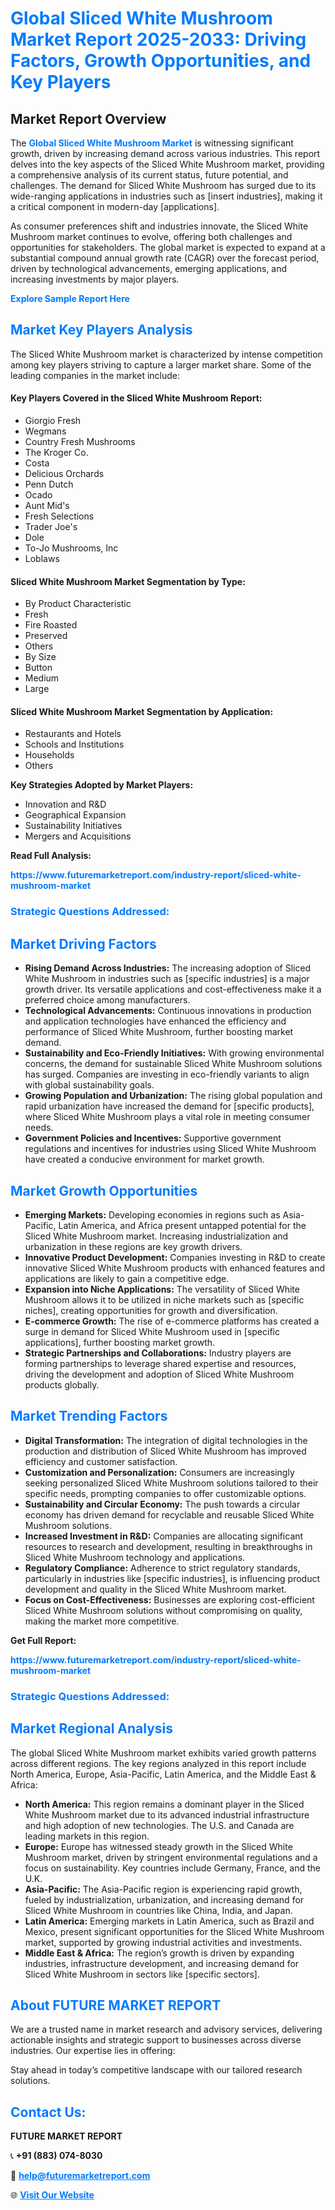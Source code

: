 <h1 style="color: #007BFF;">Global Sliced White Mushroom Market Report 2025-2033: Driving Factors, Growth Opportunities, and Key Players</h1>

<section id="overview">
<h2>Market Report Overview</h2>
<p>The <a href="https://www.futuremarketreport.com/industry-report/sliced-white-mushroom-market" style="color: #007BFF; text-decoration: none;"><strong>Global Sliced White Mushroom Market</strong></a> is witnessing significant growth, driven by increasing demand across various industries. This report delves into the key aspects of the Sliced White Mushroom market, providing a comprehensive analysis of its current status, future potential, and challenges. The demand for Sliced White Mushroom has surged due to its wide-ranging applications in industries such as [insert industries], making it a critical component in modern-day [applications].</p>
<p>As consumer preferences shift and industries innovate, the Sliced White Mushroom market continues to evolve, offering both challenges and opportunities for stakeholders. The global market is expected to expand at a substantial compound annual growth rate (CAGR) over the forecast period, driven by technological advancements, emerging applications, and increasing investments by major players.</p>
</section>

<section id="overview">
<p><a href="https://www.futuremarketreport.com/request-sample/reportId=102276" style="color: #007BFF; text-decoration: none;"><strong>Explore Sample Report Here</strong></a></p>
</section>

<section id="key-players">
<h2 style="color: #007BFF;">Market Key Players Analysis</h2>
<p>The Sliced White Mushroom market is characterized by intense competition among key players striving to capture a larger market share. Some of the leading companies in the market include:</p>
<h4>Key Players Covered in the Sliced White Mushroom Report:</h4>
<ul><li>Giorgio Fresh</li><li>Wegmans</li><li>Country Fresh Mushrooms</li><li>The Kroger Co.</li><li>Costa</li><li>Delicious Orchards</li><li>Penn Dutch</li><li>Ocado</li><li>Aunt Mid&#039;s</li><li>Fresh Selections</li><li>Trader Joe&#039;s</li><li>Dole</li><li>To-Jo Mushrooms, Inc</li><li>Loblaws</li></ul>
<h4>Sliced White Mushroom Market Segmentation by Type:</h4>
<ul><li>By Product Characteristic</li><li>Fresh</li><li>Fire Roasted</li><li>Preserved</li><li>Others</li><li>By Size</li><li>Button</li><li>Medium</li><li>Large</li></ul>

<h4>Sliced White Mushroom Market Segmentation by Application:</h4>
<ul><li>Restaurants and Hotels</li><li>Schools and Institutions</li><li>Households</li><li>Others</li></ul>
<p><strong>Key Strategies Adopted by Market Players:</strong></p>
<ul>
<li>Innovation and R&D</li>
<li>Geographical Expansion</li>
<li>Sustainability Initiatives</li>
<li>Mergers and Acquisitions</li>
</ul>
</section>

<section>
<p><strong>Read Full Analysis: </strong></p><a href="https://www.futuremarketreport.com/industry-report/sliced-white-mushroom-market" style="color: #007BFF; text-decoration: none;"><strong>https://www.futuremarketreport.com/industry-report/sliced-white-mushroom-market</strong></a>
<h3 style="color: #007BFF;">Strategic Questions Addressed:</h3>
</section>

<section id="driving-factors">
<h2 style="color: #007BFF;">Market Driving Factors</h2>
<ul>
<li><strong>Rising Demand Across Industries:</strong> The increasing adoption of Sliced White Mushroom in industries such as [specific industries] is a major growth driver. Its versatile applications and cost-effectiveness make it a preferred choice among manufacturers.</li>
<li><strong>Technological Advancements:</strong> Continuous innovations in production and application technologies have enhanced the efficiency and performance of Sliced White Mushroom, further boosting market demand.</li>
<li><strong>Sustainability and Eco-Friendly Initiatives:</strong> With growing environmental concerns, the demand for sustainable Sliced White Mushroom solutions has surged. Companies are investing in eco-friendly variants to align with global sustainability goals.</li>
<li><strong>Growing Population and Urbanization:</strong> The rising global population and rapid urbanization have increased the demand for [specific products], where Sliced White Mushroom plays a vital role in meeting consumer needs.</li>
<li><strong>Government Policies and Incentives:</strong> Supportive government regulations and incentives for industries using Sliced White Mushroom have created a conducive environment for market growth.</li>
</ul>
</section>

<section id="growth-opportunities">
<h2 style="color: #007BFF;">Market Growth Opportunities</h2>
<ul>
<li><strong>Emerging Markets:</strong> Developing economies in regions such as Asia-Pacific, Latin America, and Africa present untapped potential for the Sliced White Mushroom market. Increasing industrialization and urbanization in these regions are key growth drivers.</li>
<li><strong>Innovative Product Development:</strong> Companies investing in R&D to create innovative Sliced White Mushroom products with enhanced features and applications are likely to gain a competitive edge.</li>
<li><strong>Expansion into Niche Applications:</strong> The versatility of Sliced White Mushroom allows it to be utilized in niche markets such as [specific niches], creating opportunities for growth and diversification.</li>
<li><strong>E-commerce Growth:</strong> The rise of e-commerce platforms has created a surge in demand for Sliced White Mushroom used in [specific applications], further boosting market growth.</li>
<li><strong>Strategic Partnerships and Collaborations:</strong> Industry players are forming partnerships to leverage shared expertise and resources, driving the development and adoption of Sliced White Mushroom products globally.</li>
</ul>
</section>

<section id="trending-factors">
<h2 style="color: #007BFF;">Market Trending Factors</h2>
<ul>
<li><strong>Digital Transformation:</strong> The integration of digital technologies in the production and distribution of Sliced White Mushroom has improved efficiency and customer satisfaction.</li>
<li><strong>Customization and Personalization:</strong> Consumers are increasingly seeking personalized Sliced White Mushroom solutions tailored to their specific needs, prompting companies to offer customizable options.</li>
<li><strong>Sustainability and Circular Economy:</strong> The push towards a circular economy has driven demand for recyclable and reusable Sliced White Mushroom solutions.</li>
<li><strong>Increased Investment in R&D:</strong> Companies are allocating significant resources to research and development, resulting in breakthroughs in Sliced White Mushroom technology and applications.</li>
<li><strong>Regulatory Compliance:</strong> Adherence to strict regulatory standards, particularly in industries like [specific industries], is influencing product development and quality in the Sliced White Mushroom market.</li>
<li><strong>Focus on Cost-Effectiveness:</strong> Businesses are exploring cost-efficient Sliced White Mushroom solutions without compromising on quality, making the market more competitive.</li>
</ul>
</section>

<section>
<p><strong>Get Full Report: </strong></p><a href="https://www.futuremarketreport.com/industry-report/sliced-white-mushroom-market" style="color: #007BFF; text-decoration: none;"><strong>https://www.futuremarketreport.com/industry-report/sliced-white-mushroom-market</strong></a>
<h3 style="color: #007BFF;">Strategic Questions Addressed:</h3>
</section>


<section id="regional-analysis">
<h2 style="color: #007BFF;">Market Regional Analysis</h2>
<p>The global Sliced White Mushroom market exhibits varied growth patterns across different regions. The key regions analyzed in this report include North America, Europe, Asia-Pacific, Latin America, and the Middle East & Africa:</p>
<ul>
<li><strong>North America:</strong> This region remains a dominant player in the Sliced White Mushroom market due to its advanced industrial infrastructure and high adoption of new technologies. The U.S. and Canada are leading markets in this region.</li>
<li><strong>Europe:</strong> Europe has witnessed steady growth in the Sliced White Mushroom market, driven by stringent environmental regulations and a focus on sustainability. Key countries include Germany, France, and the U.K.</li>
<li><strong>Asia-Pacific:</strong> The Asia-Pacific region is experiencing rapid growth, fueled by industrialization, urbanization, and increasing demand for Sliced White Mushroom in countries like China, India, and Japan.</li>
<li><strong>Latin America:</strong> Emerging markets in Latin America, such as Brazil and Mexico, present significant opportunities for the Sliced White Mushroom market, supported by growing industrial activities and investments.</li>
<li><strong>Middle East & Africa:</strong> The region’s growth is driven by expanding industries, infrastructure development, and increasing demand for Sliced White Mushroom in sectors like [specific sectors].</li>
</ul>
</section>

<footer>
<h2 style="color: #007BFF;">About FUTURE MARKET REPORT</h2>
<p>We are a trusted name in market research and advisory services, delivering actionable insights and strategic support to businesses across diverse industries. Our expertise lies in offering:</p>

<p>Stay ahead in today’s competitive landscape with our tailored research solutions.</p>

<h2 style="color: #007BFF;">Contact Us:</h2>
<p><strong>FUTURE MARKET REPORT</strong></p>
<p>📞 <strong>+91 (883) 074-8030</strong></p>
<p>📧 <strong><a href="mailto:help@futuremarketreport.com" style="color: #007BFF;">help@futuremarketreport.com</a></strong></p>
<p>🌐 <strong><a href="https://www.futuremarketreport.com/" style="color: #007BFF;">Visit Our Website</a></strong></p>
</footer>